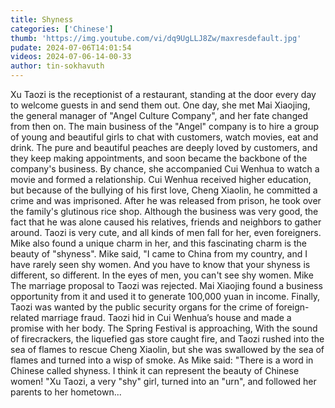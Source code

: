 ```yaml
---
title: Shyness
categories: ['Chinese']
thumb: 'https://img.youtube.com/vi/dq9UgLLJ8Zw/maxresdefault.jpg'
pudate: 2024-07-06T14:01:54
videos: 2024-07-06-14-00-33
author: tin-sokhavuth
---
```

Xu Taozi is the receptionist of a restaurant, standing at the door every day to welcome guests in and send them out. One day, she met Mai Xiaojing, the general manager of "Angel Culture Company", and her fate changed from then on. The main business of the "Angel" company is to hire a group of young and beautiful girls to chat with customers, watch movies, eat and drink. The pure and beautiful peaches are deeply loved by customers, and they keep making appointments, and soon became the backbone of the company's business. By chance, she accompanied Cui Wenhua to watch a movie and formed a relationship. Cui Wenhua received higher education, but because of the bullying of his first love, Cheng Xiaolin, he committed a crime and was imprisoned. After he was released from prison, he took over the family's glutinous rice shop. Although the business was very good, the fact that he was alone caused his relatives, friends and neighbors to gather around. Taozi is very cute, and all kinds of men fall for her, even foreigners. Mike also found a unique charm in her, and this fascinating charm is the beauty of "shyness". Mike said, "I came to China from my country, and I have rarely seen shy women. And you have to know that your shyness is different, so different. In the eyes of men, you can't see shy women. Mike The marriage proposal to Taozi was rejected. Mai Xiaojing found a business opportunity from it and used it to generate 100,000 yuan in income. Finally, Taozi was wanted by the public security organs for the crime of foreign-related marriage fraud. Taozi hid in Cui Wenhua’s house and made a promise with her body. The Spring Festival is approaching, With the sound of firecrackers, the liquefied gas store caught fire, and Taozi rushed into the sea of ​​flames to rescue Cheng Xiaolin, but she was swallowed by the sea of ​​flames and turned into a wisp of smoke. As Mike said: "There is a word in Chinese called shyness. I think it can represent the beauty of Chinese women! "Xu Taozi, a very "shy" girl, turned into an "urn", and followed her parents to her hometown...